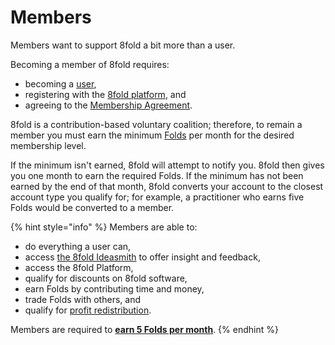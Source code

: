 # Members

Members want to support 8fold a bit more than a user.

Becoming a member of 8fold requires:

* becoming a [user](users.md),
* registering with the [8fold platform](https://8fold.pro), and
* agreeing to the [Membership Agreement](../policy-palace/membership-agreement.md).

8fold is a contribution-based voluntary coalition; therefore, to remain a member you must earn the minimum [Folds](../the-inner-fold/eight/fold-system/) per month for the desired membership level. 

If the minimum isn't earned, 8fold will attempt to notify you. 8fold then gives you one month to earn the required Folds. If the minimum has not been earned by the end of that month, 8fold converts your account to the closest account type you qualify for; for example, a practitioner who earns five Folds would be converted to a member.

{% hint style="info" %}
Members are able to:

* do everything a user can,
* access [the 8fold Ideasmith](members.md) to offer insight and feedback,
* access the 8fold Platform,
* qualify for discounts on 8fold software,
* earn Folds by contributing time and money,
* trade Folds with others, and
* qualify for [profit redistribution](members.md).

Members are required to [**earn 5 Folds per month**](members.md).
{% endhint %}

